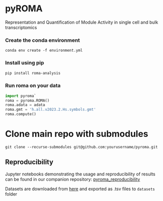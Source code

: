 # pyROMA

Representation and Quantification of Module Activity in single cell and bulk transcriptomics

### Create the conda environment

`conda env create -f environment.yml`

### Install using pip

```sh
pip install roma-analysis
```

### Run roma on your data

```py
import pyroma`
roma = pyroma.ROMA()
roma.adata = adata
roma.gmt = 'h.all.v2023.2.Hs.symbols.gmt'
roma.compute()
```

# Clone main repo with submodules
`git clone --recurse-submodules git@github.com:yourusername/pyroma.git`


## Reproducibility
Jupyter notebooks demonstrating the usage and reproducibility of results can be found in our companion repository: [pyroma_reproducibility](https://github.com/altyn-bulmers/pyroma_reproducibility)

Datasets are downloaded from [here](https://github.com/sysbio-curie/rRoma_comp) and exported as .tsv files to `datasets` folder


